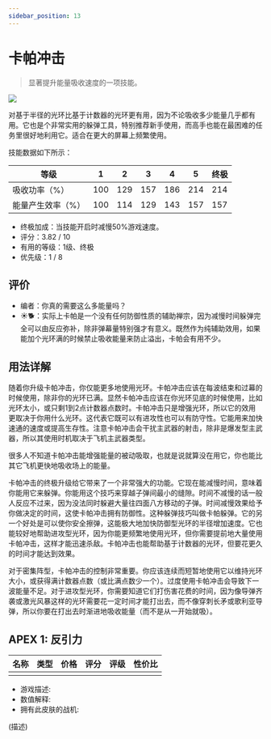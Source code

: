 ```yaml
---
sidebar_position: 13
---
```


# 卡帕冲击

> 显著提升能量吸收速度的一项技能。

<img src="/terms/kd.png" style={{zoom:1.25}}/>

对基于半径的光环比基于计数器的光环更有用，因为不论吸收多少能量几乎都有用。它也是个非常实用的躲弹工具，特别推荐新手使用，而高手也能在最困难的任务里很好地利用它。适合在更大的屏幕上频繁使用。

技能数据如下所示：

| 等级              | 1    | 2    | 3    | 4    | 5    | 终极 |
| ----------------- | ---- | ---- | ---- | ---- | ---- | ---- |
| 吸收功率（%）     | 100  | 129  | 157  | 186  | 214  | 214  |
| 能量产生效率（%） | 100  | 114  | 129  | 143  | 157  | 157  |

- 终极加成：当技能开启时减慢50%游戏速度。
- 评分：3.82 / 10
- 有用的等级：1级、终极
- 优先级：1 / 8

## 评价

- 编者：你真的需要这么多能量吗？
- ☀🐕：实际上卡帕是一个没有任何防御性质的辅助禅宗，因为减慢时间躲弹完全可以由反应弥补，除非弹幕量特别强才有意义。既然作为纯辅助效用，如果能加个光环满的时候禁止吸收能量来防止溢出，卡帕会有用不少。

## 用法详解

随着你升级卡帕冲击，你仅能更多地使用光环。卡帕冲击应该在每波结束和过幕的时候使用，除非你的光环已满。显然卡帕冲击应该在你光环见底的时候使用，比如光环太小，或只剩1到2点计数器点数时。卡帕冲击只是增强光环，所以它的效用更取决于你用什么光环。这代表它既可以有进攻性也可以有防守性。它能用来加快速通的速度或提高生存性。注意卡帕冲击会干扰主武器的射击，除非是爆发型主武器，所以其使用时机取决于飞机主武器类型。

很多人不知道卡帕冲击能增强能量的被动吸取，也就是说就算没在用它，你也能比其它飞机更快地吸收场上的能量。

卡帕冲击的终极升级给它带来了一个非常强大的功能。它现在能减慢时间，意味着你能用它来躲弹。你能用这个技巧来穿越子弹间最小的缝隙。时间不减慢的话一般人反应不过来，因为没法同时躲避大量往四面八方移动的子弹。时间减慢效果给予你做决定的时间，这使卡帕冲击拥有防御性。这种躲弹技巧叫做卡帕躲弹。它的另一个好处是可以使你安全擦弹，这能极大地加快防御型光环的半径增加速度。它也能较好地帮助进攻型光环，因为你能更频繁地使用光环，但你需要提前地大量使用卡帕冲击，这样才能迅速杀敌。卡帕冲击也能帮助基于计数器的光环，但要花更久的时间才能达到效果。

对于密集阵型，卡帕冲击的控制非常重要。你应该连续而短暂地使用它以维持光环大小，或获得满计数器点数（或比满点数少一个）。过度使用卡帕冲击会导致下一波能量不足。对于进攻型光环，你需要知道它们打伤害花费的时间，因为像导弹齐袭或激光风暴这样的光环需要花一定时间才能打出去，而不像穿刺长矛或歌利亚导弹，所以你要在打出去时渐进地吸收能量（而不是从一开始就吸）。

## APEX 1: 反引力

| 名称 | 类型 | 价格 | 评分 | 评级 | 性价比 |
| ---- | ---- | ---- | ---- | ---- | ------ |
|      |      |      |      |      |        |

- 游戏描述:
- 数值解释:
- 拥有此皮肤的战机:

(描述)

